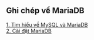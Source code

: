 ## Ghi chép về MariaDB  
[1. Tìm hiểu về MySQL và MariaDB](https://github.com/ngahong/Thuc-tap-Nhan-Hoa/blob/master/Linux/MariaDB/Tim%20hieu%20ve%20MariaDB.md)  
[2. Cài đặt MariaDB](https://github.com/ngahong/Thuc-tap-Nhan-Hoa/blob/master/Linux/MariaDB/install.md)  
